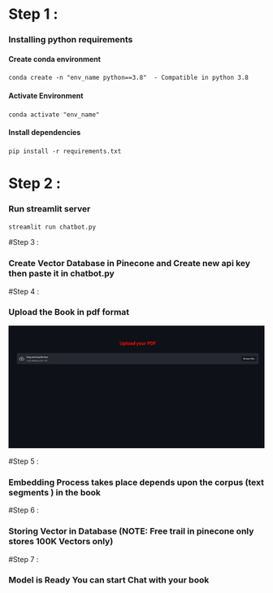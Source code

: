 # Step 1 :

### Installing python requirements

#### Create conda environment 
`conda create -n "env_name python==3.8"  - Compatible in python 3.8`

#### Activate Environment
`conda activate "env_name"`

#### Install dependencies
`pip install -r requirements.txt`

# Step 2 :

### Run streamlit server
`streamlit run chatbot.py`

#Step 3 :

### Create Vector Database in Pinecone and Create new api key then paste it in chatbot.py

#Step 4 :

### Upload the Book in pdf format

<img src="https://github.com/danielprinceD/OpenBook-AI/blob/main/How%20to/1.Upload%20PDF.png">

#Step 5 :

### Embedding Process takes place depends upon the corpus (text segments ) in the book

<ing src="https://github.com/danielprinceD/OpenBook-AI/blob/main/How%20to/2.Embedding%20Process.png">

#Step 6 :

### Storing Vector in Database (NOTE: Free trail in pinecone only stores 100K Vectors only)

<ing src="https://github.com/danielprinceD/OpenBook-AI/blob/main/How%20to/3.Storing%20Vector%20in%20Database.png">

#Step 7 :

### Model is Ready You can start Chat with your book

<ing src="https://github.com/danielprinceD/OpenBook-AI/blob/main/How%20to/4.Model%20Ready.png">
